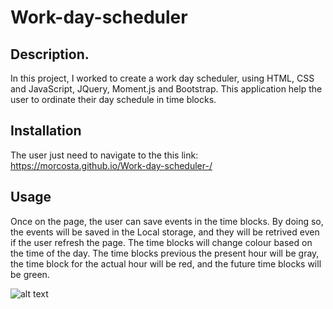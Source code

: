 # Work-day-scheduler

## Description.
In this project, I worked to create a work day scheduler, using HTML, CSS and JavaScript, JQuery, Moment.js and Bootstrap. This application help the user to ordinate their day schedule in time blocks. 

## Installation
The user just need to navigate to the this link: https://morcosta.github.io/Work-day-scheduler-/

## Usage
Once on the page, the user can save events in the time blocks. By doing so, the events will be saved in the Local storage, and they will be retrived even if the user refresh the page. The time blocks will change colour based on the time of the day. The time blocks previous the present hour will be gray, the time block for the actual hour will be red, and the future time blocks will be green.

![alt text]([assets/Images/Screenshot.png](https://github.com/MorCosta/Work-day-scheduler-/blob/396c2191d8a54bb0703b73cf549779cfabe27e5a/assets/Images/Screenshot%20.png))



